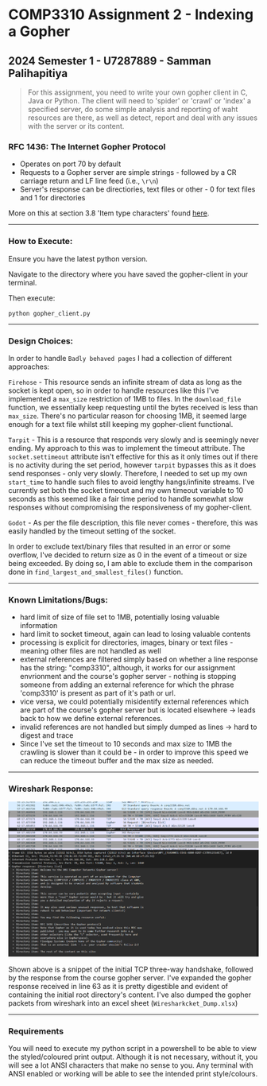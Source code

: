 # COMP3310 Assignment 2 - Indexing a Gopher

## 2024 Semester 1 - U7287889 - Samman Palihapitiya

> For this assignment, you need to write your own gopher client in C, Java or Python. The client will need to 'spider' or 'crawl' or 'index' a specified server, do some simple analysis and reporting of waht resources are there, as well as detect, report and deal with any issues with the server or its content.

### RFC 1436: The Internet Gopher Protocol

* Operates on port 70 by default
* Requests to a Gopher server are simple strings - followed by a CR carriage return and LF line feed (i.e., `\r\n`)
* Server's response can be directiories, text files or other - 0 for text files and 1 for directories

More on this at section 3.8 'Item type characters' found [here](https://www.rfc-editor.org/rfc/rfc1436).

---

### How to Execute:

Ensure you have the latest python version.

Navigate to the directory where you have saved the gopher-client in your terminal. 

Then execute:

```
python gopher_client.py
```

---

### Design Choices:

In order to handle `Badly behaved pages` I had a collection of different approaches:

`Firehose` - This resource sends an infinite stream of data as long as the socket is kept open, so in order to handle resources like this I've implemented a `max_size` restriction of 1MB to files. In the `download_file` function, we essentially keep requesting until the bytes received is less than `max_size`. There's no particular reason for choosing 1MB, it seemed large enough for a text file whilst still keeping my gopher-client functional.

`Tarpit` - This is a resource that responds very slowly and is seemingly never ending. My approach to this was to implement the timeout attribute. The `socket.settimeout` attribute isn't effective for this as it only times out if there is no activity during the set period, however `tarpit` bypasses this as it does send responses - only very slowly. Therefore, I needed to set up my own `start_time` to handle such files to avoid lengthy hangs/infinite streams. I've currently set both the socket timeout and my own timeout variable to 10 seconds as this seemed like a fair time period to handle somewhat slow responses without compromising the responsiveness of my gopher-client.

`Godot` - As per the file description, this file never comes - therefore, this was easily handled by the timeout setting of the socket.

In order to exclude text/binary files that resulted in an error or some overflow, I've decided to return size as 0 in the event of a timeout or size being exceeded. By doing so, I am able to exclude them in the comparison done in `find_largest_and_smallest_files()` function.

---

### Known Limitations/Bugs:

* hard limit of size of file set to 1MB, potentially losing valuable information
* hard limit to socket timeout, again can lead to losing valuable contents
* processing is explicit for directories, images, binary or text files - meaning other files are not handled as well
* external references are filtered simply based on whether a line response has the string: "comp3310", although, it works for our assignment envrionment and the course's gopher server - nothing is stopping someone from adding an external reference for which the phrase 'comp3310' is present as part of it's path or url.
* vice versa, we could potentially misidentify external references which are part of the course's gopher server but is located elsewhere -> leads back to how we define external references.
* invalid references are not handled but simply dumped as lines -> hard to digest and trace
* Since I've set the timeout to 10 seconds and max size to 1MB the crawling is slower than it could be - in order to improve this speed we can reduce the timeout buffer and the max size as needed.

---

### Wireshark Response:

![1712630563240](image/README/1712630563240.png)

Shown above is a snippet of the initial TCP three-way handshake, followed by the response from the course gopher server. I've expanded the gopher response received in line 63 as it is pretty digestible and evident of containing the initial root directory's content. I've also dumped the gopher packets from wireshark into an excel sheet (`Wiresharkcket_Dump.xlsx`)

---

### Requirements

You will need to execute my python script in a powershell to be able to view the styled/coloured print output. Although it is not necessary, without it, you will see a lot ANSI characters that make no sense to you.
Any terminal with ANSI enabled or working will be able to see the intended print style/colours.
